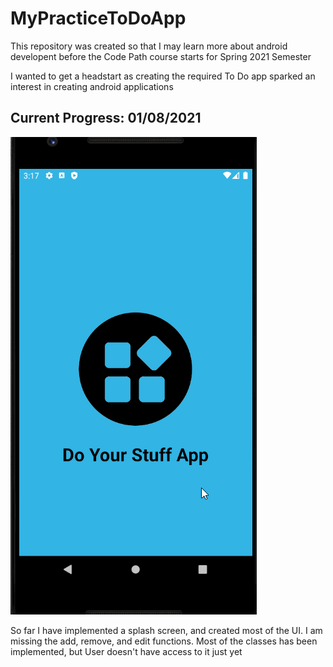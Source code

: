 # MyPracticeToDoApp
This repository was created so that I may learn more about android developent before the Code Path course starts for Spring 2021 Semester

I wanted to get a headstart as creating the required To Do app sparked an interest in creating android applications

## Current Progress: 01/08/2021
![CurrentProg](currentProg0108.gif)

So far I have implemented a splash screen, and created most of the UI.
I am missing the add, remove, and edit functions.
Most of the classes has been implemented, but User doesn't have access to it just yet
